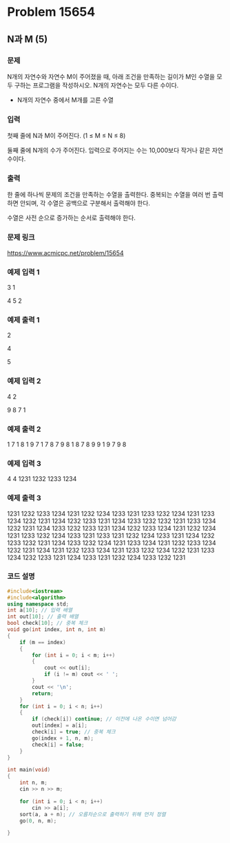 # Problem 15654

## N과 M (5)

### 문제
N개의 자연수와 자연수 M이 주어졌을 때, 아래 조건을 만족하는 길이가 M인 수열을 모두 구하는 프로그램을 작성하시오. N개의 자연수는 모두 다른 수이다.

- N개의 자연수 중에서 M개를 고른 수열

### 입력
첫째 줄에 N과 M이 주어진다. (1 ≤ M ≤ N ≤ 8)

둘째 줄에 N개의 수가 주어진다. 입력으로 주어지는 수는 10,000보다 작거나 같은 자연수이다.

### 출력
한 줄에 하나씩 문제의 조건을 만족하는 수열을 출력한다. 중복되는 수열을 여러 번 출력하면 안되며, 각 수열은 공백으로 구분해서 출력해야 한다.

수열은 사전 순으로 증가하는 순서로 출력해야 한다.

### 문제 링크
<https://www.acmicpc.net/problem/15654>

### 예제 입력 1
3 1

4 5 2

### 예제 출력 1
2

4

5

### 예제 입력 2
4 2

9 8 7 1

### 예제 출력 2
1 7
1 8
1 9
7 1
7 8
7 9
8 1
8 7
8 9
9 1
9 7
9 8

### 예제 입력 3
4 4
1231 1232 1233 1234

### 예제 출력 3
1231 1232 1233 1234
1231 1232 1234 1233
1231 1233 1232 1234
1231 1233 1234 1232
1231 1234 1232 1233
1231 1234 1233 1232
1232 1231 1233 1234
1232 1231 1234 1233
1232 1233 1231 1234
1232 1233 1234 1231
1232 1234 1231 1233
1232 1234 1233 1231
1233 1231 1232 1234
1233 1231 1234 1232
1233 1232 1231 1234
1233 1232 1234 1231
1233 1234 1231 1232
1233 1234 1232 1231
1234 1231 1232 1233
1234 1231 1233 1232
1234 1232 1231 1233
1234 1232 1233 1231
1234 1233 1231 1232
1234 1233 1232 1231


### 코드 설명
```C++
#include<iostream>
#include<algorithm>
using namespace std;
int a[10]; // 입력 배열
int out[10]; // 출력 배열
bool check[10]; // 중복 체크
void go(int index, int n, int m)
{
	if (m == index)
	{
		for (int i = 0; i < m; i++)
		{
			cout << out[i];
			if (i != m)	cout << ' ';
		}
		cout << '\n';
		return;
	}
	for (int i = 0; i < n; i++)
	{
		if (check[i]) continue; // 이전에 나온 수이면 넘어감
		out[index] = a[i];
		check[i] = true; // 중복 체크
		go(index + 1, n, m);
		check[i] = false;
	}
}

int main(void)
{
	int n, m;
	cin >> n >> m;

	for (int i = 0; i < n; i++)
		cin >> a[i];
	sort(a, a + n); // 오름차순으로 출력하기 위해 먼저 정렬
	go(0, n, m);

}

```
